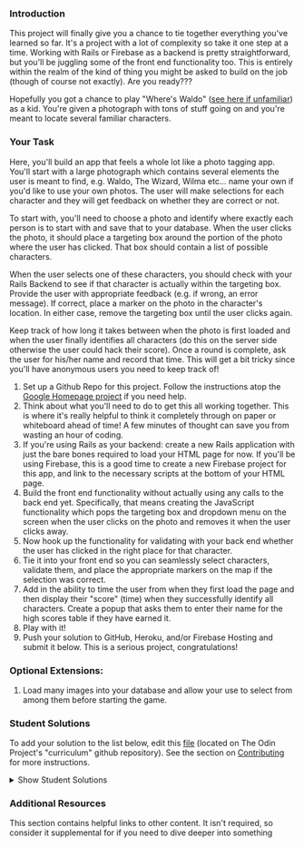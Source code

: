 ### Introduction

This project will finally give you a chance to tie together everything you've learned so far. It's a project with a lot of complexity so take it one step at a time. Working with Rails or Firebase as a backend is pretty straightforward, but you'll be juggling some of the front end functionality too. This is entirely within the realm of the kind of thing you might be asked to build on the job (though of course not exactly). Are you ready???

Hopefully you got a chance to play "Where's Waldo" ([see here if unfamiliar](http://en.wikipedia.org/wiki/Where's_Wally%3F)) as a kid. You're given a photograph with tons of stuff going on and you're meant to locate several familiar characters.

### Your Task

Here, you'll build an app that feels a whole lot like a photo tagging app. You'll start with a large photograph which contains several elements the user is meant to find, e.g. Waldo, The Wizard, Wilma etc... name your own if you'd like to use your own photos. The user will make selections for each character and they will get feedback on whether they are correct or not.

To start with, you'll need to choose a photo and identify where exactly each person is to start with and save that to your database. When the user clicks the photo, it should place a targeting box around the portion of the photo where the user has clicked. That box should contain a list of possible characters.

When the user selects one of these characters, you should check with your Rails Backend to see if that character is actually within the targeting box. Provide the user with appropriate feedback (e.g. if wrong, an error message). If correct, place a marker on the photo in the character's location. In either case, remove the targeting box until the user clicks again.

Keep track of how long it takes between when the photo is first loaded and when the user finally identifies all characters (do this on the server side otherwise the user could hack their score). Once a round is complete, ask the user for his/her name and record that time. This will get a bit tricky since you'll have anonymous users you need to keep track of!

1. Set up a Github Repo for this project. Follow the instructions atop the [Google Homepage project](/web-development-101/lessons/html-css) if you need help.
2. Think about what you'll need to do to get this all working together. This is where it's really helpful to think it completely through on paper or whiteboard ahead of time! A few minutes of thought can save you from wasting an hour of coding.
3. If you're using Rails as your backend: create a new Rails application with just the bare bones required to load your HTML page for now. If you'll be using Firebase, this is a good time to create a new Firebase project for this app, and link to the necessary scripts at the bottom of your HTML page.
4. Build the front end functionality without actually using any calls to the back end yet. Specifically, that means creating the JavaScript functionality which pops the targeting box and dropdown menu on the screen when the user clicks on the photo and removes it when the user clicks away.
5. Now hook up the functionality for validating with your back end whether the user has clicked in the right place for that character.
6. Tie it into your front end so you can seamlessly select characters, validate them, and place the appropriate markers on the map if the selection was correct.
7. Add in the ability to time the user from when they first load the page and then display their "score" (time) when they successfully identify all characters. Create a popup that asks them to enter their name for the high scores table if they have earned it.
8. Play with it!
9. Push your solution to GitHub, Heroku, and/or Firebase Hosting and submit it below. This is a serious project, congratulations!

### Optional Extensions:

1. Load many images into your database and allow your use to select from among them before starting the game.

### Student Solutions

To add your solution to the list below, edit this [file](https://github.com/TheOdinProject/curriculum/blob/master/javascript/js-rails/project_rails_backend.md) (located on The Odin Project's "curriculum" github repository). See the section on [Contributing](http://github.com/TheOdinProject/curriculum/blob/master/contributing.md) for more instructions.

<details markdown="block">
  <summary> Show Student Solutions </summary>

- Add your solution below this line!
- [Jdonahue135's solution](https://github.com/jdonahue135/wheres-waldo) - [View in browser](https://infinite-headland-08203.herokuapp.com/)
- [Braxton Lemmon's solution](https://github.com/braxtonlemmon/waldo-react-rails) - [View in browser](https://pumpkin-surprise-94026.herokuapp.com/)
- [Max Garber's solution](https://github.com/bubblebooy/waldo) - [View in browser](https://guarded-citadel-26034.herokuapp.com/)
- [brxck's solution](https://github.com/brxck/odin-waldo) - [View in browser](https://pure-springs-85665.herokuapp.com/)
- [theghall's solution - API](https://github.com/theghall/odin-phototag-api) - [APP](https://github.com/theghall/odin-phototag-app) - [View in browser](https://theghall.github.io/odin-phototag-app/)
- [Phil's solution](https://github.com/pip36/wheres_wally) - [View in browser](https://floating-everglades-97160.herokuapp.com/)
- [Jack Wong's solution](https://github.com/iamjackslayer/odin-waldo) - [View in browser](https://afternoon-mesa-65847.herokuapp.com/)
- [Donald's solution](https://github.com/donaldali/wheres-waldo) - [View in browser](http://dna-wheres-waldo.herokuapp.com/ "Where's Waldo")
- [AtActionPark's solution](https://github.com/AtActionPark/odin_waldo) - [View in browser](https://hidden-sierra-6699.herokuapp.com/)
- [Luke Walker's solution](https://github.com/ubershibs/odin-js-course/tree/master/waldo) - [View in browser](https://damp-plateau-96949.herokuapp.com)
- [Cody Loyd's solution](https://github.com/codyloyd/wheres_waldo) - [View in browser](https://weeping-walleye.herokuapp.com)
- [Miguel Herrera's solution](https://github.com/migueloherrera/js-findwaldo)
- [David Chapman's solution](https://github.com/davidchappy/wheres-waldo) - [View in browser](https://dac-wheres-waldo.herokuapp.com/)
- [Sophia Wu's solution](https://github.com/SophiaLWu/wheres-waldo) - [View in browser](https://frozen-stream-95035.herokuapp.com/)
- [Brendaneus' solution](https://github.com/Brendaneus/the_odin_project/tree/master/javascript/wheres-waldo) - [View in browser](https://theodinprojects.live/courses/javascript/projects/wheres-waldo)
- [Rey van den Berg's solution](https://github.com/Rey810/Photo-Tag) - [View in Browser](https://dry-hollows-66172.herokuapp.com/)
</details>

### Additional Resources

This section contains helpful links to other content. It isn't required, so consider it supplemental for if you need to dive deeper into something
